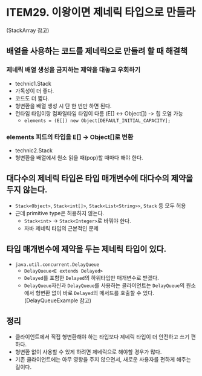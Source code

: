 # ITEM29. 이왕이면 제네릭 타입으로 만들라
(StackArray 참고)
## 배열을 사용하는 코드를 제네릭으로 만들려 할 때 해결책
### 제네릭 배열 생성을 금지하는 제약을 대놓고 우회하기
- technic1.Stack
- 가독성이 더 좋다.
- 코드도 더 짧다.
- 형변환을 배열 생성 시 단 한 번만 하면 된다.
- 런타임 타입이랑 컴파일타임 타입이 다름 (E[] <-> Object[]) -> 힙 오염 가능
  - `elements = (E[]) new Object[DEFAULT_INITIAL_CAPACITY];`
### elements 피드의 타입을 E[] -> Object[]로 변환
- technic2.Stack
- 형변환을 배열에서 원소 읽을 때(pop)할 때마다 해야 한다.
## 대다수의 제네릭 타입은 타입 매개변수에 대다수의 제약을 두지 않는다.
- `Stack<Object>`, `Stack<int[]>`, `Stack<List<String>>`, `Stack` 등 모두 허용
- 근데 primitive type은 허용하지 않는다.
  - `Stack<int>` -> `Stack<Integer>`로 바꿔야 한다.
  - 자바 제네릭 타입의 근본적인 문제
## 타입 매개변수에 제약을 두는 제네릭 타입이 있다.
- `java.util.concurrent.DelayQueue`
  - `DelayQueue<E extends Delayed>`
  - `Delayed`를 포함한 `Delayed`의 하위타입만 매개변수로 받겠다.
  - `DelayQueue`자신과 `DelayQueue`를 사용하는 클라이언트는 `DelayQueue`의 원소에서 형변환 없이 바로 `Delayed`의 메서드를 호출할 수 있다.
    (DelayQueueExample 참고)

## 정리
- 클라이언트에서 직접 형변환해야 하는 타입보다 제네릭 타입이 더 안전하고 쓰기 편하다.
- 형변환 없이 사용할 수 있게 하려면 제네릭으로 해야할 경우가 많다.
- 기존 클라이언트에는 아무 영향을 주지 않으면서, 새로운 사용자를 편하게 해주는 길이다.